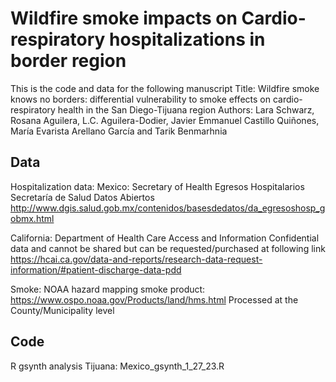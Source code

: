 # Wildfire smoke impacts on Cardio-respiratory hospitalizations in border region

This is the code and data for the following manuscript
Title: Wildfire smoke knows no borders: differential vulnerability to smoke effects on cardio-respiratory health in the San Diego-Tijuana region
Authors: Lara Schwarz, Rosana Aguilera, L.C. Aguilera-Dodier, Javier Emmanuel Castillo Quiñones, María Evarista Arellano García and Tarik Benmarhnia

## Data
Hospitalization data:
Mexico: Secretary of Health 
Egresos Hospitalarios Secretaría de Salud Datos Abiertos
http://www.dgis.salud.gob.mx/contenidos/basesdedatos/da_egresoshosp_gobmx.html

California: Department of Health Care Access and Information
Confidential data and cannot be shared but can be requested/purchased at following link
https://hcai.ca.gov/data-and-reports/research-data-request-information/#patient-discharge-data-pdd

Smoke: 
NOAA hazard mapping smoke product: https://www.ospo.noaa.gov/Products/land/hms.html
Processed at the County/Municipality level

## Code

R gsynth analysis
Tijuana: Mexico_gsynth_1_27_23.R
